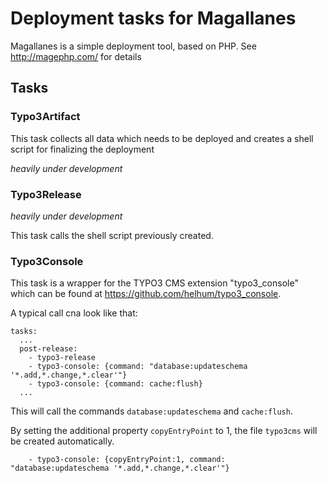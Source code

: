 # Deployment tasks for Magallanes

Magallanes is a simple deployment tool, based on PHP. See http://magephp.com/ for details

## Tasks

### Typo3Artifact

This task collects all data which needs to be deployed and creates a shell script for finalizing the deployment
 
*heavily under development*

### Typo3Release

*heavily under development*

This task calls the shell script previously created.

### Typo3Console

This task is a wrapper for the TYPO3 CMS extension "typo3_console" which can be found at https://github.com/helhum/typo3_console.

A typical call cna look like that: 

```
tasks:
  ...
  post-release:
    - typo3-release
    - typo3-console: {command: "database:updateschema '*.add,*.change,*.clear'"}
    - typo3-console: {command: cache:flush}
  ...
```

This will call the commands `database:updateschema` and `cache:flush`.
 
By setting the additional property `copyEntryPoint` to 1, the file `typo3cms` will be created automatically.
 
```
    - typo3-console: {copyEntryPoint:1, command: "database:updateschema '*.add,*.change,*.clear'"}
```